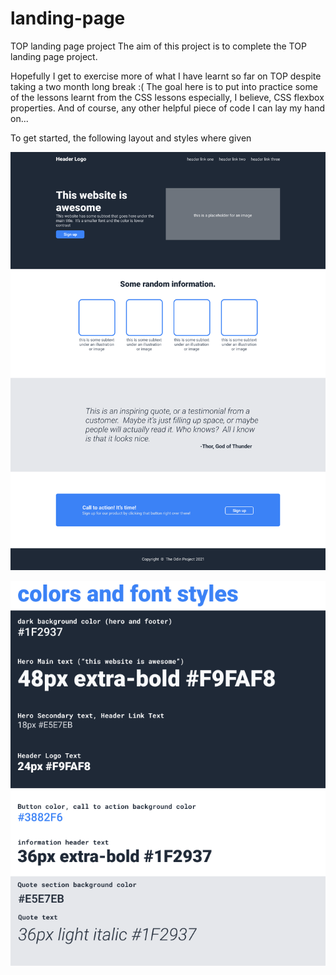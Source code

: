 # landing-page
TOP landing page project
The aim of this project is to complete the TOP landing page project.

Hopefully I get to  exercise more of what I have learnt so far on TOP
despite taking a two month long break :(
The goal here is to put into practice some of the lessons learnt from
the CSS lessons especially, I believe, CSS flexbox properties. And of
course, any other helpful piece of code I can lay my hand on...


To get started, the following layout and styles where given

![Landing page layout](./images/top-landing-page-layout.png)

![Landing page style](./images/top-landing-page-styles.png)